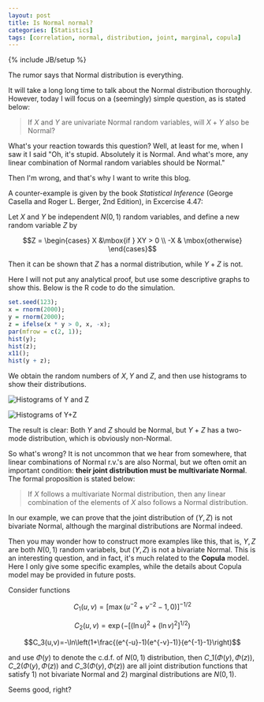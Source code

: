 ```yaml
---
layout: post
title: Is Normal normal?
categories: [Statistics]
tags: [correlation, normal, distribution, joint, marginal, copula]
---
```

{% include JB/setup %}

The rumor says that Normal distribution is everything.

It will take a long long time to talk about the Normal distribution thoroughly.
However, today I will focus on a (seemingly) simple question, as is stated below:

> If $X$ and $Y$ are univariate Normal random variables, will $X+Y$ also be Normal?

What's your reaction towards this question? Well, at least for me, when I saw it I said
"Oh, it's stupid. Absolutely it is Normal. And what's more, any linear combination of
Normal random variables should be Normal."

Then I'm wrong, and that's why I want to write this blog.

A counter-example is given by the book _Statistical Inference_
(George Casella and Roger L. Berger, 2nd Edition), in Excercise 4.47:

Let $X$ and $Y$ be independent $N(0,1)$ random variables, and define a new random variable $Z$ by

$$Z = \begin{cases} X &\mbox{if } XY > 0 \\ -X & \mbox{otherwise} \end{cases}$$

Then it can be shown that $Z$ has a normal distribution, while $Y+Z$ is not.

Here I will not put any analytical proof, but use some descriptive graphs to show this. Below is the
R code to do the simulation.

```r
set.seed(123);
x = rnorm(2000);
y = rnorm(2000);
z = ifelse(x * y > 0, x, -x);
par(mfrow = c(2, 1));
hist(y);
hist(z);
x11();
hist(y + z);
```

We obtain the random numbers of $X,Y$ and $Z$, and then use histograms to show their distributions.

<p><img src="http://i.imgur.com/1zx8P.png" alt="Histograms of Y and Z" class="aligncenter"/></p>

<p><img src="http://i.imgur.com/6allQ.png" alt="Histograms of Y+Z" class="aligncenter"/></p>

The result is clear: Both $Y$ and $Z$ should be Normal, but $Y+Z$ has a two-mode distribution, which
is obviously non-Normal.

So what's wrong? It is not uncommon that we hear from somewhere, that linear combinations of
Normal r.v.'s are also Normal, but we often omit an important condition:
**their joint distribution must be multivariate Normal**. The formal proposition is stated below:

> If $X$ follows a multivariate Normal distribution, then any linear combination of the elements
> of $X$ also follows a Normal distribution.

In our example, we can prove that the joint distribution of $(Y,Z)$ is not bivariate Normal,
although the marginal distributions are Normal indeed.

Then you may wonder how to construct more examples like this, that is, $Y,Z$ are both $N(0,1)$
random variabels, but $(Y,Z)$ is not a bivariate Normal. This is an interesting question,
and in fact, it's much related to the **Copula** model. Here I only give some specific examples,
while the details about Copula model may be provided in future posts.

Consider functions

$$C_1(u,v)=[\max(u^{-2}+v^{-2}-1,0)]^{-1/2}$$

$$C_2(u,v)=\exp(-[(\ln u)^2+(\ln v)^2]^{1/2})$$

$$C_3(u,v)=-\ln\left(1+\frac{(e^{-u}-1)(e^{-v}-1)}{e^{-1}-1}\right)$$

and use $\Phi(y)$ to denote the c.d.f. of $N(0,1)$ distribution,
then $C\_1(\Phi(y),\Phi(z))$, $C\_2(\Phi(y),\Phi(z))$ and $C\_3(\Phi(y),\Phi(z))$ are all
joint distribution functions that satisfy 1) not bivariate Normal and 2) marginal distributions
are $N(0,1)$.

Seems good, right?
